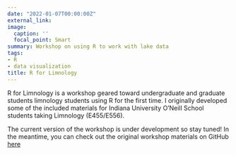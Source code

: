 ```yaml
---
date: "2022-01-07T00:00:00Z"
external_link: 
image:
  caption: ''
  focal_point: Smart
summary: Workshop on using R to work with lake data
tags:
- R
- data visualization
title: R for Limnology
---
```


R for Limnology is a workshop geared toward undergraduate and graduate students limnology students using R for the first time. I originally developed some of the included materials for Indiana University O’Neill School students taking Limnology (E455/E556).

The current version of the workshop is under development so stay tuned! In the meantime, you can check out the original workshop materials on GitHub [here](https://github.com/corysauve/r4limnology)
